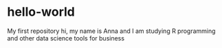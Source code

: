 # hello-world
My first repository
hi, my name is Anna and I am studying R programming and other data science tools for business
